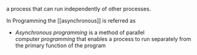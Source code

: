 a process that can run independently of other processes.

In Programming the [[asynchronous]] is referred as 

- _Asynchronous programming_ is a method of parallel computer _programming_ that enables a process to run separately from the primary function of the program